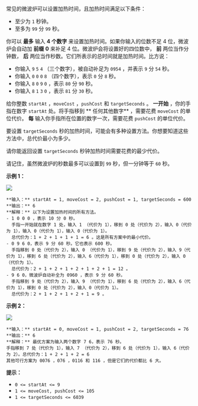 常见的微波炉可以设置加热时间，且加热时间满足以下条件：

  * 至少为 `1` 秒钟。
  * 至多为 `99` 分 `99` 秒。

你可以 **最多**  输入  **4 个数字**  来设置加热时间。如果你输入的位数不足 4 位，微波炉会自动加 **前缀**   **0**  来补足
4 位。微波炉会将设置好的四位数中， **前**  两位当作分钟数， **后**  两位当作秒数。它们所表示的总时间就是加热时间。比方说：

  * 你输入 `9` `5` `4` （三个数字），被自动补足为 `0954` ，并表示 `9` 分 `54` 秒。
  * 你输入 `0` `0` `0` `8` （四个数字），表示 `0` 分 `8` 秒。
  * 你输入 `8` `0` `9` `0` ，表示 `80` 分 `90` 秒。
  * 你输入 `8` `1` `3` `0` ，表示 `81` 分 `30` 秒。

给你整数 `startAt` ，`moveCost` ，`pushCost` 和 `targetSeconds` 。 **一开始** ，你的手指在数字
`startAt` 处。将手指移到 **  任何其他数字** ，需要花费 `moveCost` 的单位代价。 **每**
输入你手指所在位置的数字一次，需要花费 `pushCost` 的单位代价。

要设置 `targetSeconds` 秒的加热时间，可能会有多种设置方法。你想要知道这些方法中，总代价最小为多少。

请你能返回设置 `targetSeconds` 秒钟加热时间需要花费的最少代价。

请记住，虽然微波炉的秒数最多可以设置到 `99` 秒，但一分钟等于 `60` 秒。



**示例 1：**

![](https://assets.leetcode.com/uploads/2021/12/30/1.png)

    
    
    **输入：** startAt = 1, moveCost = 2, pushCost = 1, targetSeconds = 600
    **输出：** 6
    **解释：** 以下为设置加热时间的所有方法。
    - 1 0 0 0 ，表示 10 分 0 秒。
      手指一开始就在数字 1 处，输入 1 （代价为 1），移到 0 处（代价为 2），输入 0（代价为 1），输入 0（代价为 1），输入 0（代价为 1）。
      总代价为：1 + 2 + 1 + 1 + 1 = 6 。这是所有方案中的最小代价。
    - 0 9 6 0，表示 9 分 60 秒。它也表示 600 秒。
      手指移到 0 处（代价为 2），输入 0 （代价为 1），移到 9 处（代价为 2），输入 9（代价为 1），移到 6 处（代价为 2），输入 6（代价为 1），移到 0 处（代价为 2），输入 0（代价为 1）。
      总代价为：2 + 1 + 2 + 1 + 2 + 1 + 2 + 1 = 12 。
    - 9 6 0，微波炉自动补全为 0960 ，表示 9 分 60 秒。
      手指移到 9 处（代价为 2），输入 9 （代价为 1），移到 6 处（代价为 2），输入 6（代价为 1），移到 0 处（代价为 2），输入 0（代价为 1）。
      总代价为：2 + 1 + 2 + 1 + 2 + 1 = 9 。
    

**示例 2：**

![](https://assets.leetcode.com/uploads/2021/12/30/2.png)

    
    
    **输入：** startAt = 0, moveCost = 1, pushCost = 2, targetSeconds = 76
    **输出：** 6
    **解释：** 最优方案为输入两个数字 7 6，表示 76 秒。
    手指移到 7 处（代价为 1），输入 7 （代价为 2），移到 6 处（代价为 1），输入 6（代价为 2）。总代价为：1 + 2 + 1 + 2 = 6
    其他可行方案为 0076 ，076 ，0116 和 116 ，但是它们的代价都比 6 大。
    



**提示：**

  * `0 <= startAt <= 9`
  * `1 <= moveCost, pushCost <= 105`
  * `1 <= targetSeconds <= 6039`

